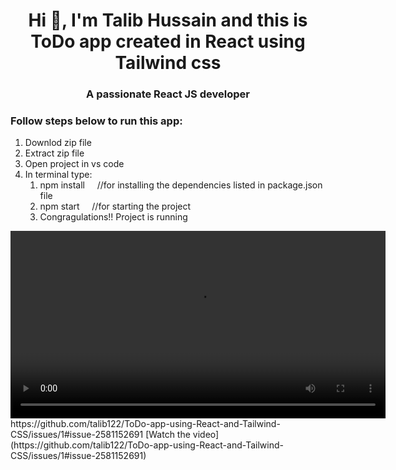 <h1 align="center">Hi 👋, I'm Talib Hussain and this is ToDo app created in React using Tailwind css</h1>
<h3 align="center">A passionate React JS developer</h3>

<h3 align="left">Follow steps below to run this app:</h3>
<ol>
  <li>Downlod zip file</li>
  <li>Extract zip file</li>
  <li>Open project in vs code</li>
  <li>In terminal type:
    <ol>
  <li>npm install  &nbsp;&nbsp;&nbsp; //for installing the dependencies listed in package.json file</li>
  <li>npm start   &nbsp;&nbsp;&nbsp;&nbsp;//for starting the project</li>
  <li>Congragulations!! Project is running</li>
    </ol>
</ol>
  <video width="600" controls>
    <source src="https://github.com/talib122/ToDo-app-using-React-and-Tailwind-CSS/issues/1#issue-2581152691" type="video/mp4" />
    Your browser does not support the video tag.
  </video>
https://github.com/talib122/ToDo-app-using-React-and-Tailwind-CSS/issues/1#issue-2581152691
[Watch the video](https://github.com/talib122/ToDo-app-using-React-and-Tailwind-CSS/issues/1#issue-2581152691)
